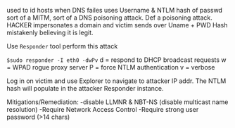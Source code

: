 used to id hosts when DNS failes
uses Username & NTLM hash of passwd
sort of a MITM, sort of a DNS poisoning attack. Def a poisoning attack. HACKER impersonates a domain and victim sends over Uname + PWD Hash mistakenly believing it is legit.


Use `Responder` tool perform this attack

`$sudo responder -I eth0 -dwPv`
d = respond to DHCP broadcast requests
w = WPAD rogue proxy server
P = force NTLM authentication 
v = verbose

Log in on victim and use Explorer to navigate to attacker IP addr.
The NTLM hash will populate in the attacker Responder instance.


Mitigations/Remediation:
-disable LLMNR & NBT-NS (disable multicast name resolution)
-Require Network Access Control
-Require strong user password (>14 chars)

